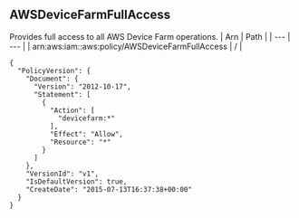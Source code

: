 
## AWSDeviceFarmFullAccess
Provides full access to all AWS Device Farm operations.
| Arn | Path |
| --- | --- |
| arn:aws:iam::aws:policy/AWSDeviceFarmFullAccess | / |
```
{
  "PolicyVersion": {
    "Document": {
      "Version": "2012-10-17",
      "Statement": [
        {
          "Action": [
            "devicefarm:*"
          ],
          "Effect": "Allow",
          "Resource": "*"
        }
      ]
    },
    "VersionId": "v1",
    "IsDefaultVersion": true,
    "CreateDate": "2015-07-13T16:37:38+00:00"
  }
}
```
